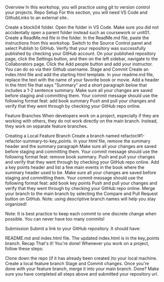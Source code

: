 Overview
In this workshop, you will practice using git to version control your projects.
Repo Setup
For this section, you will need VS Code and GithubLinks to an external site..

Create a  block04 folder.
Open the folder in VS Code. Make sure you did not accidentally open a parent folder instead such as coursework or unit01.
Create a ReadMe.md file in the folder.
In the ReadMe.md file, paste the instructions from this workshop.
Switch to the Source Control panel and select Publish to GitHub.
Verify that your repository was successfully published by checking your GitHub account.
On your published repository page, click the Settings button, and then on the left sidebar, navigate to the Collaborators page.
Click the Add people button and add your instructor. You can do so via their Github username.
Stage and Commit
Create an index.html file and add the starting html template.
In your readme.md file, replace the text with the name of your favorite book or movie.
Add a header in the html file that says "Summary" and a short paragraph below that includes a 1-2 sentence summary.
Make sure all your changes are saved before staging and committing them. 
Your commit message should use the following format feat: add book summary
Push and pull your changes and verify that they went through by checking your GitHub repo online.
 

Feature Branches
When developers work on a project, especially if they are working with others, they do not work directly on the main branch. Instead, they work on separate feature branches.

Creating a Local Feature Branch
Create a branch named refactor/#1-refactor-summary-to-key_points.
In your html file, remove the summary header and the summary paragraph
Make sure all your changes are saved before staging and committing them. 
Your commit message should use the following format feat: remove book summary.
Push and pull your changes and verify that they went through by checking your GitHub repo online.
Add a key points header and list a few main events in the book where the summary header used to be.
Make sure all your changes are saved before staging and committing them. 
Your commit message should use the following format feat: add book key points
Push and pull your changes and verify that they went through by checking your GitHub repo online.
Merge your branch to the main branch by selecting the Compare and Pull Request button on GitHub.
Note: using descriptive branch names will help you stay organized!

Note: It is best practice to keep each commit to one discrete change when possible. You can never have too many commits!

Submission
Submit a link to your GitHub repository. It should have:

README.md and index.html file.
The updated index.html is in the key_points branch. 
Recap
That's it! You're done! Whenever you work on a project, follow these steps:

Clone down the repo (if it has already been created )to your local machine.
Create a local feature branch
Stage and Commit changes.
Once you're done with your feature branch, merge it into your main branch.
Done? Make sure you have completed all steps above and submitted your repository url.